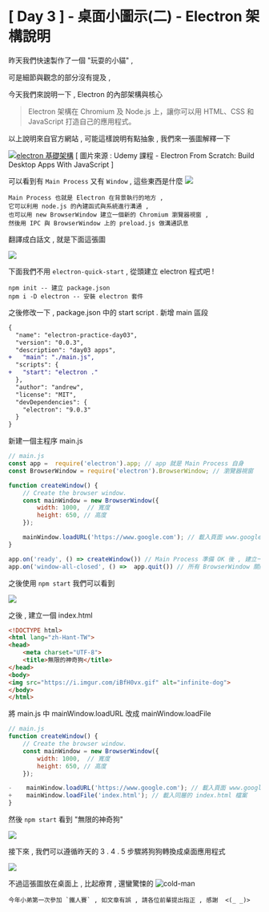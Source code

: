 # [ Day 3 ] - 桌面小圖示(二) - Electron 架構說明

昨天我們快速製作了一個 "玩耍的小貓" ,

可是細節與觀念的部分沒有提及 , 

今天我們來說明一下 , Electron 的內部架構與核心

> Electron 架構在 Chromium 及 Node.js 上，讓你可以用 HTML、CSS 和 JavaScript 打造自己的應用程式。

以上說明來自官方網站 , 可能這樣說明有點抽象 , 我們來一張圖解釋一下

[![electron 基礎架構](https://i.imgur.com/N9r4qT9.png)](https://www.udemy.com/course/electron-from-scratch/)
[ 圖片來源 : Udemy 課程 - Electron From Scratch: Build Desktop Apps With JavaScript ]

可以看到有 `Main Process` 又有 `Window` , 這些東西是什麼  ![](https://i.imgur.com/uXglvKh.png)

```
Main Process 也就是 Electron 在背景執行的地方 ,  
它可以利用 node.js 的內建函式與系統進行溝通 ,   
也可以用 new BrowserWindow 建立一個新的 Chromium 瀏覽器視窗 ,  
然後用 IPC 與 BrowserWindow 上的 preload.js 做溝通訊息
```

翻譯成白話文 , 就是下面這張圖

![](https://i.imgur.com/HwueFRu.png)

下面我們不用 `electron-quick-start` , 從頭建立 electron 程式吧 !

```shell script
npm init -- 建立 package.json 
npm i -D electron -- 安裝 electron 套件
```

之後修改一下 , package.json 中的 start script . 新增 main 區段
```diff
{
  "name": "electron-practice-day03",
  "version": "0.0.3",
  "description": "day03 apps",
+   "main": "./main.js",
  "scripts": {
+   "start": "electron ."
  },
  "author": "andrew",
  "license": "MIT",
  "devDependencies": {
    "electron": "9.0.3"
  }
}
```

新建一個主程序 main.js

```javascript
// main.js
const app =  require('electron').app; // app 就是 Main Process 自身
const BrowserWindow = require('electron').BrowserWindow; // 瀏覽器視窗

function createWindow() {
    // Create the browser window.
    const mainWindow = new BrowserWindow({
        width: 1000,  // 寬度
        height: 650, // 高度
    });

    mainWindow.loadURL('https://www.google.com'); // 載入頁面 www.google.com
}

app.on('ready', () => createWindow()) // Main Process 準備 OK 後 , 建立一個 瀏覽器視窗 顯示給使用者
app.on('window-all-closed', () =>  app.quit()) // 所有 BrowserWindow 關閉後 , 結束 Main Process
```

之後使用 `npm start` 我們可以看到

![](https://i.imgur.com/PEg2ulu.png)

之後 , 建立一個 index.html 

```html
<!DOCTYPE html>
<html lang="zh-Hant-TW">
<head>
    <meta charset="UTF-8">
    <title>無限的神奇狗</title>
</head>
<body>
<img src="https://i.imgur.com/iBfH0vx.gif" alt="infinite-dog">
</body>
</html>
```

將 main.js 中 mainWindow.loadURL 改成 mainWindow.loadFile 

```javascript
// main.js
function createWindow() {
    // Create the browser window.
    const mainWindow = new BrowserWindow({
        width: 1000,  // 寬度
        height: 650, // 高度
    });

-    mainWindow.loadURL('https://www.google.com'); // 載入頁面 www.google.com
+    mainWindow.loadFile('index.html'); // 載入同層的 index.html 檔案
}
```

然後 `npm start` 看到 "無限的神奇狗"

![](https://i.imgur.com/XUC0vBW.gif)

接下來 , 我們可以遵循昨天的 3 . 4 . 5 步驟將狗狗轉換成桌面應用程式 

![](https://i.imgur.com/Oaw49ch.gif)

不過這張圖放在桌面上 , 比起療育 , 還蠻驚悚的 ![cold-man](https://ithelp.ithome.com.tw/images/emoticon/emoticon21.gif)

```
今年小弟第一次參加 `鐵人賽` , 如文章有誤 , 請各位前輩提出指正 , 感謝  <(_ _)>
```